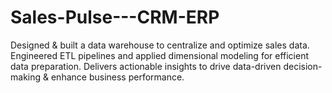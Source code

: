 # Sales-Pulse---CRM-ERP
Designed &amp; built a data warehouse to centralize and optimize sales data. Engineered ETL pipelines and applied dimensional modeling for efficient data preparation. Delivers actionable insights to drive data-driven decision-making &amp; enhance business performance.  
